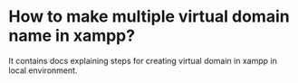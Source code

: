 # How to make multiple virtual domain name in xampp?

It contains docs explaining steps for creating virtual domain in xampp in local environment.

